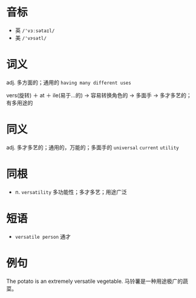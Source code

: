 # 音标

- 英 `/'vɜːsətaɪl/`
- 美 `/'vɝsətl/`

# 词义

adj. 多方面的；通用的
`having many different uses`



vers(旋转) ＋ at ＋ ile(易于…的) → 容易转换角色的 → 多面手 → 多才多艺的； 有多用途的

# 同义

adj. 多才多艺的；通用的，万能的；多面手的
`universal` `current` `utility`

# 同根

- n. `versatility` 多功能性；多才多艺；用途广泛

# 短语

- `versatile person` 通才

# 例句

The potato is an extremely versatile vegetable.
马铃薯是一种用途极广的蔬菜。


